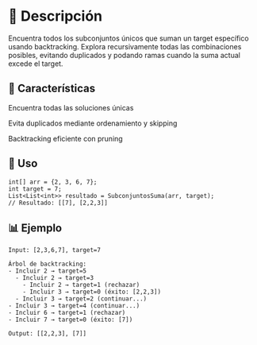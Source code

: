 # 📝 Descripción
Encuentra todos los subconjuntos únicos que suman un target específico usando backtracking. Explora recursivamente todas las combinaciones posibles, evitando duplicados y podando ramas cuando la suma actual excede el target.

## 🔧 Características
Encuentra todas las soluciones únicas

Evita duplicados mediante ordenamiento y skipping

Backtracking eficiente con pruning

## 🚀 Uso
```
int[] arr = {2, 3, 6, 7};
int target = 7;
List<List<int>> resultado = SubconjuntosSuma(arr, target);
// Resultado: [[7], [2,2,3]]
```
## 📊 Ejemplo
```
Input: [2,3,6,7], target=7

Árbol de backtracking:
- Incluir 2 → target=5
  - Incluir 2 → target=3
    - Incluir 2 → target=1 (rechazar)
    - Incluir 3 → target=0 (éxito: [2,2,3])
  - Incluir 3 → target=2 (continuar...)
- Incluir 3 → target=4 (continuar...)
- Incluir 6 → target=1 (rechazar)
- Incluir 7 → target=0 (éxito: [7])

Output: [[2,2,3], [7]]
```